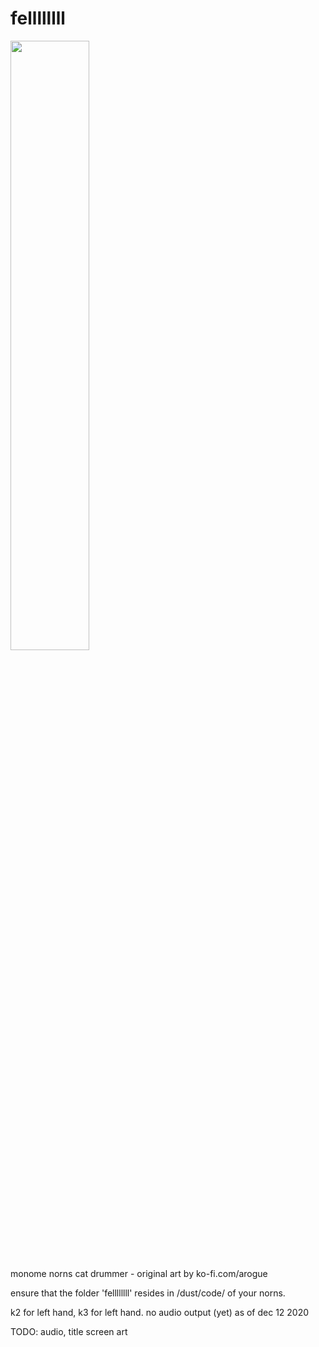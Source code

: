# fellllllll
<img src = "https://github.com/evanmcook/fellllllllPrototype/blob/main/both.png" width = "50%">


monome norns cat drummer - original art by ko-fi.com/arogue

ensure that the folder 'fellllllll' resides in /dust/code/ of your norns.

k2 for left hand, k3 for left hand. no audio output (yet) as of dec 12 2020

TODO: 
audio,
title screen art


